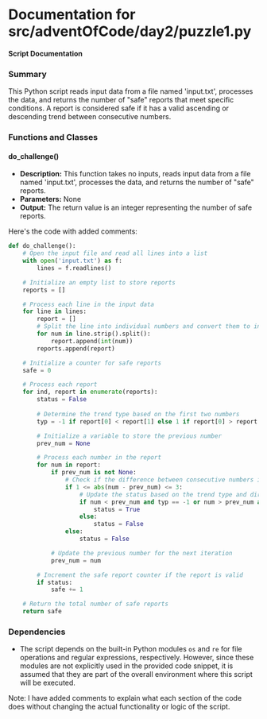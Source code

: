 # Documentation for src/adventOfCode/day2/puzzle1.py

**Script Documentation**

### Summary

This Python script reads input data from a file named 'input.txt', processes the data, and returns the number of "safe" reports that meet specific conditions. A report is considered safe if it has a valid ascending or descending trend between consecutive numbers.

### Functions and Classes

#### do_challenge()

*   **Description:** This function takes no inputs, reads input data from a file named 'input.txt', processes the data, and returns the number of "safe" reports.
*   **Parameters:** None
*   **Output:** The return value is an integer representing the number of safe reports.

Here's the code with added comments:
```python
def do_challenge():
    # Open the input file and read all lines into a list
    with open('input.txt') as f:
        lines = f.readlines()

    # Initialize an empty list to store reports
    reports = []

    # Process each line in the input data
    for line in lines:
        report = []
        # Split the line into individual numbers and convert them to integers
        for num in line.strip().split():
            report.append(int(num))
        reports.append(report)

    # Initialize a counter for safe reports
    safe = 0

    # Process each report
    for ind, report in enumerate(reports):
        status = False
        
        # Determine the trend type based on the first two numbers
        typ = -1 if report[0] < report[1] else 1 if report[0] > report[1] else None

        # Initialize a variable to store the previous number
        prev_num = None

        # Process each number in the report
        for num in report:
            if prev_num is not None:
                # Check if the difference between consecutive numbers is within a valid range
                if 1 <= abs(num - prev_num) <= 3:
                    # Update the status based on the trend type and direction of change
                    if num < prev_num and typ == -1 or num > prev_num and typ == 1:
                        status = True
                    else:
                        status = False
                else:
                    status = False

            # Update the previous number for the next iteration
            prev_num = num

        # Increment the safe report counter if the report is valid
        if status:
            safe += 1

    # Return the total number of safe reports
    return safe
```

### Dependencies

*   The script depends on the built-in Python modules `os` and `re` for file operations and regular expressions, respectively. However, since these modules are not explicitly used in the provided code snippet, it is assumed that they are part of the overall environment where this script will be executed.

Note: I have added comments to explain what each section of the code does without changing the actual functionality or logic of the script.
